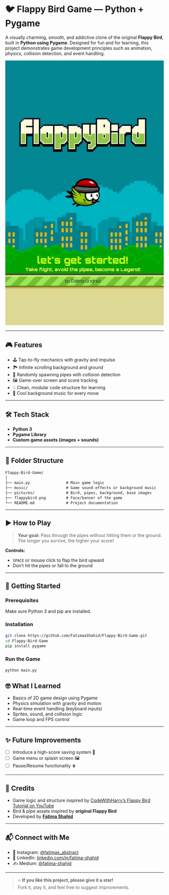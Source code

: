 # 🐦 Flappy Bird Game — Python + Pygame

A visually charming, smooth, and addictive clone of the original **Flappy Bird**, built in **Python using Pygame**. Designed for fun and for learning, this project demonstrates game development principles such as animation, physics, collision detection, and event handling.

![Flappy Bird Banner](https://github.com/FatimaaShahid/Flappy-Bird-Game/blob/master/1724353658120.jpeg)

---

## 🎮 Features

- 🕹️ Tap-to-fly mechanics with gravity and impulse
- 🏞️ Infinite scrolling background and ground
- 🚧 Randomly spawning pipes with collision detection
- 🖼️  Game-over screen and score tracking 
- 💡 Clean, modular code structure for learning
- 🎵 Cool background music for every move

---

## 🛠 Tech Stack

- **Python 3**
- **Pygame Library**
- **Custom game assets (images + sounds)**

---

## 📁 Folder Structure

```
Flappy-Bird-Game/
│
├── main.py                # Main game logic
├── music/                 # Game sound effects or background music
├── pictures/              # Bird, pipes, background, base images
├── flappybird.png         # Face/banner of the game
└── README.md              # Project documentation

```

---

## ▶️ How to Play

> **Your goal:** Pass through the pipes without hitting them or the ground. The longer you survive, the higher your score!

**Controls:**
- `SPACE` or mouse click to flap the bird upward
- Don’t hit the pipes or fall to the ground

---

## 🚀 Getting Started

### Prerequisites

Make sure Python 3 and pip are installed.

### Installation

```bash
git clone https://github.com/FatimaaShahid/Flappy-Bird-Game.git
cd Flappy-Bird-Game
pip install pygame
```

### Run the Game

```bash
python main.py
```



## 🤓 What I Learned

- Basics of 2D game design using Pygame
- Physics simulation with gravity and motion
- Real-time event handling (keyboard inputs)
- Sprites, sound, and collision logic
- Game loop and FPS control

---

## ✨ Future Improvements

- [ ] Introduce a high-score saving system 💾  
- [ ] Game menu or splash screen 🖼️  
- [ ] Pause/Resume functionality ⏸️

---

## 🙌 Credits

- Game logic and structure inspired by [CodeWithHarry’s Flappy Bird Tutorial on YouTube](https://www.youtube.com/watch?v=UZg49z76cLw) 
- Bird & pipe assets inspired by **original Flappy Bird**
- Developed by **[Fatima Shahid](https://github.com/FatimaaShahid)**

---

## 📬 Connect with Me

- 📸 Instagram: [@fatimas_abstract](https://instagram.com/fatimas_abstract)
- 💼 LinkedIn: [linkedin.com/in/fatima-shahid](https://linkedin.com/in/fatima-shahid)
- ✍️ Medium: [@fatima-shahid](https://medium.com/@fatimashahid781)

---

> ⭐ **If you like this project, please give it a star!**  
> Fork it, play it, and feel free to suggest improvements.
